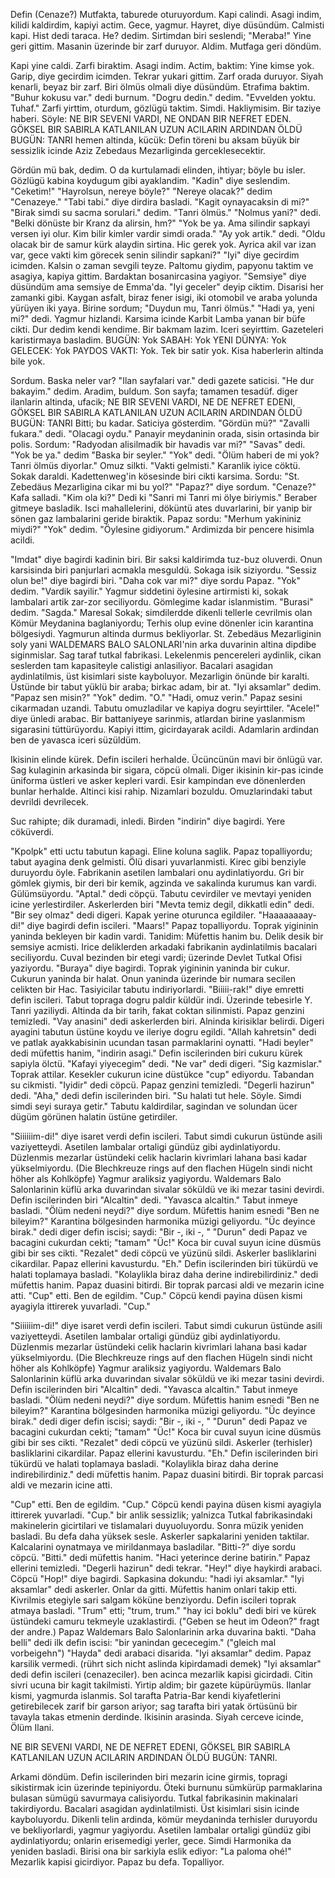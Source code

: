 Defin (Cenaze?)
Mutfakta, taburede oturuyordum. Kapi calindi. Asagi indim, kilidi kaldirdim, kapiyi actim. Gece, yagmur. 
Hayret, diye düsündüm. Calmisti kapi.
Hist dedi taraca.
He? dedim.
Sirtimdan biri seslendi; "Meraba!"
Yine geri gittim. Masanin üzerinde bir zarf duruyor.
Aldim.
Mutfaga geri döndüm.

Kapi yine caldi. Zarfi biraktim. Asagi indim. Actim, baktim: Yine kimse yok.
Garip, diye gecirdim icimden.
Tekrar yukari gittim. 
Zarf orada duruyor. Siyah kenarli, beyaz bir zarf. Biri ölmüs olmali diye düsündüm.
Etrafima baktim.
"Buhur kokusu var." dedi burnum.
"Dogru dedin." dedim. "Evvelden yoktu. Tuhaf."
Zarfi yirttim, oturdum, gözlügü taktim. Simdi. Hakliymisim. Bir taziye haberi. Söyle:
NE BIR SEVENI VARDI, NE ONDAN BIR NEFRET EDEN. GÖKSEL BIR SABIRLA KATLANILAN UZUN ACILARIN ARDINDAN ÖLDÜ BUGÜN: TANRI
hemen altinda, kücük:
Defin töreni bu aksam büyük bir sessizlik icinde Aziz Zebedaus Mezarliginda gerceklesecektir. 


Gördün mü bak, dedim. O da kurtulamadi elinden, ihtiyar; böyle bu isler. Gözlügü kabina koydugum gibi ayaklandim.
"Kadin" diye seslendim. "Ceketim!"
"Hayrolsun, nereye böyle?"
"Nereye olacak?" dedim "Cenazeye."
"Tabi tabi." diye dirdira basladi. "Kagit oynayacaksin di mi?"
"Birak simdi su sacma sorulari." dedim. "Tanri ölmüs."
"Nolmus yani?" dedi. "Belki dönüste bir Kranz da alirsin, hm?"
"Yok be ya. Ama silindir sapkayi versen iyi olur. Kim bilir kimler vardir simdi orada."
"Ay yok artik." dedi. "Oldu olacak bir de samur kürk alaydin sirtina. Hic gerek yok. Ayrica akil var izan var, gece vakti kim görecek senin silindir sapkani?"
"Iyi" diye gecirdim icimden. Kalsin o zaman sevgili teyze.
Paltomu giydim, papyonu taktim ve asagiya, kapiya gittim.
Bardaktan bosanircasina yagiyor.
"Semsiye" diye düsündüm ama semsiye de Emma'da.
"Iyi geceler" deyip ciktim.
Disarisi her zamanki gibi. Kaygan asfalt, biraz fener isigi, iki otomobil ve araba yolunda yürüyen iki yaya.
Birine sordum; "Duydun mu, Tanri ölmüs."
"Hadi ya, yeni mi?" dedi.
Yagmur hizlandi. Karsima icinde Karbit Lamba yanan bir büfe cikti.
Dur dedim kendi kendime. Bir bakmam lazim.
Iceri seyirttim. Gazeteleri karistirmaya basladim.
BUGÜN: Yok                 SABAH: Yok
YENI DÜNYA: Yok       GELECEK: Yok
PAYDOS VAKTI: Yok. Tek bir satir yok.
Kisa haberlerin altinda bile yok.


Sordum. Baska neler var?
"Ilan sayfalari var." dedi gazete saticisi.
"He dur bakayim." dedim. 
Aradim, buldum. Son sayfa; tamamen tesadüf. diger ilanlarin altinda, ufacik;
NE BIR SEVENI VARDI, NE DE NEFRET EDENI, GÖKSEL BIR SABIRLA KATLANILAN UZUN ACILARIN ARDINDAN  ÖLDÜ BUGÜN: TANRI
Bitti; bu kadar.
Saticiya gösterdim. "Gördün mü?"
"Zavalli fukara." dedi. "Olacagi oydu."
Panayir meydaninin orada, sisin ortasinda bir polis.
Sordum: "Radyodan alisilmadik bir havadis var mi?"
"Savas" dedi.
"Yok be ya." dedim "Baska bir seyler."
"Yok" dedi.
"Ölüm haberi de mi yok? Tanri ölmüs diyorlar."
Omuz silkti. "Vakti gelmisti."
Karanlik iyice cöktü. Sokak daraldi.
Kadettenweg'in kösesinde biri cikti karsima.
Sordu: "St. Zebedäus Mezarligina cikar mi bu yol?"
"Papaz?" diye sordum. "Cenaze?"
Kafa salladi.
"Kim ola ki?"
Dedi ki "Sanri mi Tanri mi ölye biriymis."
Beraber gitmeye basladik. Isci mahallelerini, döküntü ates duvarlarini, bir yanip bir sönen gaz lambalarini geride biraktik.
Papaz sordu: "Merhum yakininiz miydi?"
"Yok" dedim. "Öylesine gidiyorum."
Ardimizda bir pencere hisimla acildi.


"Imdat" diye bagirdi kadinin biri.
Bir saksi kaldirimda tuz-buz oluverdi.
Onun karsisinda biri panjurlari acmakla mesguldü. Sokaga isik siziyordu.
"Sessiz olun be!" diye bagirdi biri.
"Daha cok var mi?" diye sordu Papaz.
"Yok"  dedim. "Vardik sayilir."
Yagmur siddetini öylesine artirmisti ki, sokak lambalari artik zar-zor seciliyordu. Gömlegime kadar islanmistim.
"Burasi" dedim. "Sagda."
Maresal Sokak; simdilerdde dikenli tellerle cevrilmis olan Kömür Meydanina baglaniyordu;
Terhis olup evine dönenler icin karantina bölgesiydi.
Yagmurun altinda durmus bekliyorlar.  St. Zebedäus Mezarliginin soly yani WALDEMARS BALO SALONLARI'nin arka duvarinin altina dipdibe siginmislar. Sag taraf tutkal fabrikasi. Lekelenmis pencereleri aydinlik, cikan seslerden tam kapasiteyle calistigi anlasiliyor. Bacalari asagidan aydinlatilmis, üst kisimlari siste kayboluyor.
Mezarligin önünde bir karalti. Üstünde bir tabut yüklü bir araba; birkac adam, bir at.
"Iyi aksamlar" dedim.
"Papaz sen misin?"
"Yok" dedim. "O."
"Hadi, omuz verin."
Papaz sesini cikarmadan uzandi. Tabutu omuzladilar ve kapiya dogru seyirttiler.
"Acele!" diye ünledi arabac. Bir battaniyeye sarinmis, atlardan birine yaslanmism sigarasini tüttürüyordu.
Kapiyi ittim, gicirdayarak acildi. Adamlarin ardindan ben de yavasca iceri süzüldüm.


Ikisinin elinde kürek. Defin iscileri herhalde. Ücüncünün mavi bir önlügü var. Sag kulaginin arkasinda bir sigara, cöpcü olmali.
Diger ikisinin kir-pas icinde üniforma üstleri ve asker kepleri vardi. Esir kampindan eve dönenlerden bunlar herhalde.
Altinci kisi rahip.
Nizamlari bozuldu. Omuzlarindaki tabut devrildi devrilecek.

Suc rahipte; dik duramadi, inledi. Birden "indirin" diye bagirdi. Yere cöküverdi.

"Kpolpk" etti uctu tabutun kapagi.
Eline koluna saglik.
Papaz topalliyordu; tabut ayagina denk gelmisti. Ölü disari yuvarlanmisti. Kirec gibi benziyle duruyordu öyle.
Fabrikanin asetilen lambalari onu aydinlatiyordu. Gri bir gömlek giymis, bir deri bir kemik, agzinda ve sakalinda kurumus kan vardi. Gülümsüyordu.
"Aptal." dedi cöpçü.
Tabutu cevirdiler ve mevtayi yeniden icine yerlestirdiler. 
Askerlerden biri "Mevta temiz degil, dikkatli edin" dedi. "Bir sey olmaz" dedi digeri.
Kapak yerine oturunca egildiler.
"Haaaaaaaay-di!" diye bagirdi defin iscileri.
"Maars!"
Papaz topalliyordu.
Toprak yigininin yaninda bekleyen bir kadin vardi. Tanidim: Müfettis hanim bu. Delik desik bir semsiye acmisti. Irice deliklerden arkadaki fabrikanin aydinlatilmis bacalari seciliyordu. Cuval bezinden bir etegi vardi; üzerinde Devlet Tutkal Ofisi yaziyordu.
"Buraya" diye bagirdi.
Toprak yigininin yaninda bir cukur. Cukurun yaninda bir halat. Onun yaninda üzerinde bir numara secilen celikten bir Hac.
Tasiyicilar tabutu indiriyorlardi.
"Biiiii-rak!" diye emretti defin iscileri.
Tabut topraga dogru paldir küldür indi. Üzerinde tebesirle Y. Tanri yaziliydi. Altinda da bir tarih, fakat coktan silinmisti. Papaz genzini temizledi.
"Vay anasini" dedi askerlerden biri. Alninda kirisiklar belirdi.
Digeri ayagini tabutun üstüne koydu ve ileriye dogru egildi. "Allah kahretsin" dedi ve patlak ayakkabisinin ucundan tasan parmaklarini oynatti. 
"Hadi beyler" dedi müfettis hanim, "indirin asagi."
Defin iscilerinden biri cukuru kürek sapiyla ölctü. "Kafayi yiyecegim" dedi.
"Ne var" dedi digeri.
"Sig kazmislar."
Toprak attilar.
Kesekler cukurun icine düstükce "cup" ediyordu. Tabandan su cikmisti.
"Iyidir" dedi cöpcü.
Papaz genzini temizledi. "Degerli hazirun" dedi. "Aha," dedi defin iscilerinden biri. "Su halati tut hele. Söyle. Simdi simdi seyi suraya getir."
Tabutu kaldirdilar, sagindan ve solundan ücer dügüm görünen halatin üstüne getirdiler.


"Siiiiiim-di!" diye isaret verdi defin iscileri. Tabut simdi cukurun üstünde asili vaziyetteydi.
Asetilen lambalar ortaligi gündüz gibi aydinlatiyordu. Düzlenmis mezarlar üstündeki celik haclarin kivrimlari lahana basi kadar yükselmiyordu. (Die Blechkreuze rings auf den flachen Hügeln sindi nicht höher als Kohlköpfe)
Yagmur araliksiz yagiyordu.
Waldemars Balo Salonlarinin küflü arka duvarindan sivalar söküldü ve iki mezar tasini devirdi.
Defin iscilerinden biri "Alcaltin" dedi. "Yavasca alcaltin."
Tabut inmeye basladi.
"Ölüm nedeni neydi?" diye sordum.
Müfettis hanim esnedi "Ben ne bileyim?"
Karantina bölgesinden harmonika müzigi geliyordu.
"Üc deyince birak." dedi diger defin iscisi; saydi: "Bir -, iki -, "
"Durun" dedi Papaz ve bacagini cukurdan cekti; "tamam"
"Üc!"
Koca bir cuval suyun icine düsmüs gibi bir ses cikti.
"Rezalet" dedi cöpcü ve yüzünü sildi.
Askerler basliklarini cikardilar. Papaz ellerini kavusturdu.
"Eh." Defin iscilerinden biri tükürdü ve halati toplamaya basladi.
"Kolaylikla biraz daha derine indirebilirdiniz." dedi müfettis hanim. 
Papaz duasini bitirdi. Bir toprak parcasi aldi ve mezarin icine atti.
"Cup" etti. Ben de egildim.
"Cup."
Cöpcü kendi payina düsen kismi ayagiyla ittirerek yuvarladi. "Cup."


"Siiiiiim-di!" diye isaret verdi defin iscileri. Tabut simdi cukurun üstünde asili vaziyetteydi.
Asetilen lambalar ortaligi gündüz gibi aydinlatiyordu. Düzlenmis mezarlar üstündeki celik haclarin kivrimlari lahana basi kadar yükselmiyordu. (Die Blechkreuze rings auf den flachen Hügeln sindi nicht höher als Kohlköpfe)
Yagmur araliksiz yagiyordu.
Waldemars Balo Salonlarinin küflü arka duvarindan sivalar söküldü ve iki mezar tasini devirdi.
Defin iscilerinden biri "Alcaltin" dedi. "Yavasca alcaltin."
Tabut inmeye basladi.
"Ölüm nedeni neydi?" diye sordum.
Müfettis hanim esnedi "Ben ne bileyim?"
Karantina bölgesinden harmonika müzigi geliyordu.
"Üc deyince birak." dedi diger defin iscisi; saydi: "Bir -, iki -, "
"Durun" dedi Papaz ve bacagini cukurdan cekti; "tamam"
"Üc!"
Koca bir cuval suyun icine düsmüs gibi bir ses cikti.
"Rezalet" dedi cöpcü ve yüzünü sildi.
Askerler (terhisler) basliklarini cikardilar. Papaz ellerini kavusturdu.
"Eh." Defin iscilerinden biri tükürdü ve halati toplamaya basladi.
"Kolaylikla biraz daha derine indirebilirdiniz." dedi müfettis hanim. 
Papaz duasini bitirdi. Bir toprak parcasi aldi ve mezarin icine atti.



"Cup" etti. Ben de egildim.
"Cup."
Cöpcü kendi payina düsen kismi ayagiyla ittirerek yuvarladi. "Cup."
bir anlik sessizlik; yalnizca Tutkal fabrikasindaki makinelerin gicirtilari ve tislamalari duyuoluyordu. Sonra müzik yeniden basladi. Bu defa daha yüksek sesle. Askerler sapkalarini yeniden taktilar. Kalcalarini oynatmaya ve mirildanmaya basladilar.
"Bitti-?" diye sordu cöpcü.
"Bitti." dedi müfettis hanim. "Haci yeterince derine batirin."
Papaz ellerini temizledi. "Degerli hazirun" dedi tekrar.
"Hey!" diye haykirdi arabaci.
Cöpcü "Hop!" diye bagirdi. Sapkasina dokundu: "hadi iyi aksamlar." 
"Iyi aksamlar" dedi askerler. Onlar da gitti.
Müfettis hanim onlari takip etti. Kivrilmis etegiyle sari salgam köküne benziyordu.
Defin iscileri toprak atmaya basladi.
"Trum" etti; "trum, trum."
"hay ici boklu" dedi biri ve kürek üstündeki camuru tekmeyle uzaklastirdi.
("Geben se heut im Odeon?" fragt der andre.)
Papaz Waldemars Balo Salonlarinin arka duvarina bakti.
"Daha belli" dedi ilk defin iscisi: "bir yanindan gececegim." ("gleich mal vorbeigehn")
"Hayda" dedi arabaci disarida.
"Iyi aksamlar" dedim.
Papaz karsilik vermedi. (rührt sich nicht aslinda kipirdamadi demek)
"Iyi aksamlar" dedi defin iscileri (cenazeciler).
ben acinca mezarlik kapisi gicirdadi. Citin sivri ucuna bir kagit takilmisti. Yirtip aldim; bir gazete küpürüymüs. Ilanlar kismi, yagmurda islanmis. Sol tarafta Patria-Bar kendi kiyafetlerini getirebilecek zarif bir garson ariyor; sag tarafta biri yatak örtüsünü bir tavayla takas etmenin derdinde. Ikisinin arasinda. Siyah cerceve icinde, Ölüm Ilani.


NE BIR SEVENI VARDI, NE DE NEFRET EDENI, GÖKSEL BIR SABIRLA KATLANILAN UZUN ACILARIN ARDINDAN ÖLDÜ BUGÜN: TANRI.

Arkami döndüm. 
Defin iscilerinden biri mezarin icine girmis, topragi sikistirmak icin üzerinde tepiniyordu. Öteki burnunu sümkürüp parmaklarina bulasan sümügü savurmaya calisiyordu.
Tutkal fabrikasinin makinalari takirdiyordu. Bacalari asagidan aydinlatilmisti. Üst kisimlari sisin icinde kayboluyordu. Dikenli telin ardinda, kömür meydaninda terhisler duruyordu ve bekliyorlardi, yagmur yagiyordu. Asetilen lambalar ortaligi gündüz gibi aydinlatiyordu; onlarin erisemedigi yerler, gece.
Simdi Harmonika da yeniden basladi. Birisi ona bir sarkiyla eslik ediyor: "La paloma ohé!"
Mezarlik kapisi gicirdiyor. Papaz bu defa.
Topalliyor.